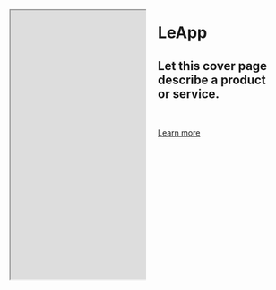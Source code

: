 <div class="container has-text-centered">
 <div class="columns is-vcentered">
  <div class="column is-5">
   <figure>
    <iframe src="https://www.youtube.com/embed/frwjSuAO7ls" width="640" height="480"></iframe>
   </figure>
  </div>
 <div class="column is-6 is-offset-1">
  <h1 class="title is-2">
   LeApp
  </h1>
  <h2 class="subtitle is-4">
   Let this cover page describe a product or service.
  </h2>
  <br>
  <p class="has-text-centered">
   <a class="button is-large" href="architecture">
    Learn more
  </a>
 </p>
 </div>
</div>
</div>
